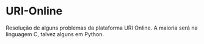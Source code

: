 # URI-Online
Resolução de alguns problemas da plataforma URI Online. A maioria será na linguagem C, talvez alguns em Python.
